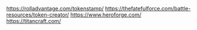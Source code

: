 https://rolladvantage.com/tokenstamp/
https://thefatefulforce.com/battle-resources/token-creator/
https://www.heroforge.com/
https://titancraft.com/